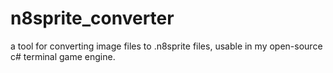 # n8sprite_converter
a tool for converting image files to .n8sprite files, usable in my open-source c# terminal game engine.
